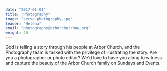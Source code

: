 ```yaml
---
date: "2017-01-01"
title: "Photography"
image: "serve-photography.jpg"
leader: "Helena"
email: "photography@arborchurchnw.org"
weight: 40
---
```


God is telling a story through his people at Arbor Church, and the Photography team is tasked with the privilege of illustrating the story. Are you a photographer or photo editor? We'd love to have you along to witness and capture the beauty of the Arbor Church family on Sundays and Events.

